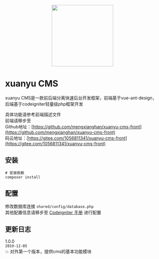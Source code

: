 <p align="center">
<img src="http://q219t1n5l.bkt.clouddn.com/logo.svg" height="200" />
</p>

# xuanyu CMS

xuanyu CMS是一款前后端分离快速后台开发框架，前端基于vue-ant-design，后端基于codeigniter轻量级php框架开发

具体功能请参考前端描述文件  
前端请移步至  
Github地址：[https://github.com/mengxianghan/xuanyu-cms-front](https://github.com/mengxianghan/xuanyu-cms-front)  
码云地址：[https://gitee.com/1056811341/xuanyu-cms-front](https://gitee.com/1056811341/xuanyu-cms-front)
## 安装

```
# 安装依赖
composer install
```

## 配置

修改数据库连接 `shared/config/database.php`  
其他配置信息请移步至
<a href="http://codeigniter.org.cn/user_guide/" target="_blank">Codeigniter 手册</a>
进行配置  

## 更新日志  
1.0.0  
`2019-12-05`  
:boom: 对外第一个版本，提供cms的基本功能模块  
